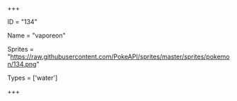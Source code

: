 




+++

ID = "134"

Name = "vaporeon"

Sprites = "https://raw.githubusercontent.com/PokeAPI/sprites/master/sprites/pokemon/134.png"

Types = ['water']

+++

